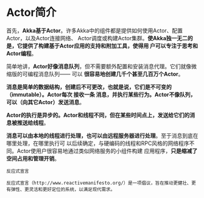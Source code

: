 Actor简介
===================================================================================
首先，**Akka基于Actor**。许多Akka中的组件都是提供如何使用Actor、配置Actor，以及Actor连接网络、
Actor调度或构建Actor集群。**使Akka独一无二的是，它提供了构建基于Actor应用的支持和附加工具，使得用
户可以专注于思考和Actor编程**。

简单地讲，**Actor好像消息队列**，但不需要额外配置和安装消息代理。它们就像微缩版的可编程消息队列——
可以 **很容易地创建几千个甚至几百万个Actor**。

**消息是简单的数据结构，创建后不可更改，也就是说，它们是不可变的（immutable）。Actor每次 接收一条
消息，并执行某些行为。Actor不像队列，可以（向其它Actor）发送消息**。

**Actor的执行是异步的。Actor和线程不同，但在某些时间点上，发送给它们的消息被推送给线程**。

**消息可以由本地的线程进行处理，也可以由远程服务器进行处理**。至于消息到底在哪里处理，在哪里执行可
以后续确定，与硬编码的线程和RPC风格的网络程序不同。Actor使用户很容易地通过类似网络服务的小组件构建
应用程序，**只是缩减了空间占用和管理开销**。
```
反应式宣言

反应式宣言（http://www.reactivemanifesto.org/）是一项倡议，旨在推动更健壮、更有弹性、更灵活和更好定位的系统，以满足现代需求。
```









